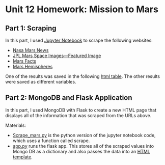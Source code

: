 # Unit 12 Homework: Mission to Mars

## Part 1: Scraping

In this part, I used [Jupyter Notebook](/Mission_to_Mars/mission_to_mars.ipynb) to scrape the following websites:
- [Nasa Mars News](https://redplanetscience.com/)
- [JPL Mars Space Images—Featured Image](https://spaceimages-mars.com/)
- [Mars Facts](https://galaxyfacts-mars.com/)
- [Mars Hemispheres](https://marshemispheres.com/)

 One of the results was saved in the following [html table](/Mission_to_Mars/table.html). The other results were saved as different variables.

## Part 2: MongoDB and Flask Application

In this part, I used MongoDB with Flask to create a new HTML page that displays all of the information that was scraped from the URLs above.

Materials:
- [Scrape_mars.py](/Mission_to_Mars/scrape_mars.py) is the python version of the jupyter notebook code, which uses a function called scrape.
- [app.py](/Mission_to_Mars/app.py) runs the flask app. This stores all of the scraped values into Mongo DB as a dictionary and also passes the data into an [HTML template](/Mission_to_Mars/index.html). 



